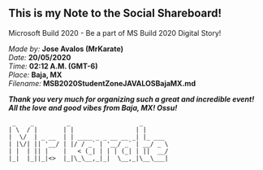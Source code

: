 ## This is my Note to the Social Shareboard!  
Microsoft Build 2020 - Be a part of MS Build 2020 Digital Story!  
  
*Made by:* **Jose Avalos (MrKarate)**  
*Date:* **20/05/2020**  
*Time:* **02:12 A.M. (GMT-6)**  
*Place:* **Baja, MX**  
*Filename:* **MSB2020StudentZoneJAVALOSBajaMX.md**  
  
***Thank you very much for organizing such a great and incredible event! All the love and good vibes from Baja, MX! Ossu!***  
  
     _    _         _                   _ 
    | \  / |       | |                 | |
    |  \/  | _ __  | | ____ _ _ __ __ _| |_ ___
    | |\/| || '__/ | |/ / _` | '__/ _` | __/ _ \
    | |  | || |    |   < (_| | | | (_| | ||  __/
    |_|  |_||_|<>  |_|\_\__,_|_|  \__,_|\__\___|

